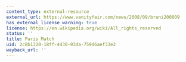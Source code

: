 ```yaml
---
content_type: external-resource
external_url: https://www.vanityfair.com/news/2008/09/bruni200809
has_external_license_warning: true
license: https://en.wikipedia.org/wiki/All_rights_reserved
status: ''
title: Paris Match
uid: 2c8b1320-18ff-4430-93da-759d6aef33e3
wayback_url: ''
---
```

